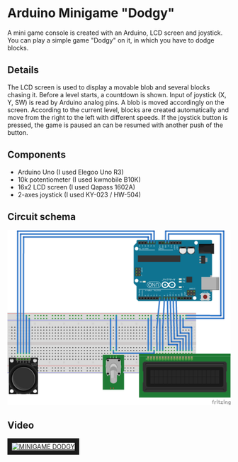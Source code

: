 # Arduino Minigame "Dodgy"
A mini game console is created with an Arduino, LCD screen and joystick.
You can play a simple game "Dodgy" on it, in which you have to dodge blocks.

## Details
The LCD screen is used to display a movable blob and several blocks chasing it. Before a level starts, a countdown is shown.
Input of joystick (X, Y, SW) is read by Arduino analog pins. A blob is moved accordingly on the screen.
According to the current level, blocks are created automatically and move from the right to the left with different speeds.
If the joystick button is pressed, the game is paused an can be resumed with another push of the button.

## Components
* Arduino Uno (I used Elegoo Uno R3)
* 10k potentiometer (I used kwmobile B10K)
* 16x2 LCD screen (I used Qapass 1602A)
* 2-axes joystick (I used KY-023 / HW-504)

## Circuit schema
![alt text](dodgy_circuit/DodgyGame_Arduino.png "Breadboard circuit schema")

## Video
<a href="https://www.youtube.com/watch?v=pnxUSHRsz3Q" target="_blank">
	<img src="https://img.youtube.com/vi/pnxUSHRsz3Q/0.jpg" alt="MINIGAME DODGY" width="500" height="350" border="10" />
</a>